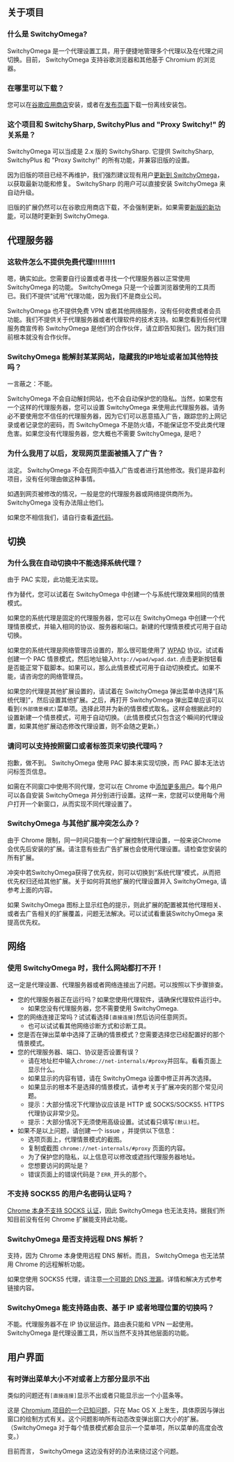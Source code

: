 关于项目
-------

### 什么是 SwitchyOmega?

SwitchyOmega 是一个代理设置工具，用于便捷地管理多个代理以及在代理之间切换。目前， SwitchyOmega 支持谷歌浏览器和其他基于 Chromium 的浏览器。

### 在哪里可以下载？

您可以在[谷歌应用商店](https://chrome.google.com/webstore/detail/padekgcemlokbadohgkifijomclgjgif)安装，或者在[发布页面](https://github.com/FelisCatus/SwitchyOmega/releases)下载一份离线安装包。

### 这个项目和 SwitchySharp, SwitchyPlus and "Proxy Switchy!" 的关系是？

SwitchyOmega 可以当成是 2.x 版的 SwitchySharp. 它提供 SwitchySharp, SwitchyPlus 和 "Proxy Switchy!" 的所有功能，并兼容旧版的设置。

因为旧版的项目已经不再维护，我们强烈建议现有用户[更新到 SwitchyOmega](https://github.com/FelisCatus/SwitchyOmega/wiki/SwitchyOmega-%E6%96%B0%E5%8A%9F%E8%83%BD#%E5%A6%82%E4%BD%95%E6%9B%B4%E6%96%B0)，以获取最新功能和修复。 SwitchySharp 的用户可以直接安装 SwitchyOmega 来自动升级。

旧版的扩展仍然可以在谷歌应用商店下载，不会强制更新。如果需要[新版的新功能](https://github.com/FelisCatus/SwitchyOmega/wiki/SwitchyOmega-%E6%96%B0%E5%8A%9F%E8%83%BD)，可以随时更新到 SwitchyOmega.

代理服务器
---------

### 这软件怎么不提供免费代理!!!!!!!!1

嗯，确实如此。您需要自行设置或者寻找一个代理服务器以正常使用 SwitchyOmega 的功能。 SwitchyOmega 只是一个设置浏览器使用的工具而已。我们不提供“试用”代理功能，因为我们不是商业公司。

SwitchyOmega 也不提供免费 VPN 或者其他网络服务，没有任何收费或者会员功能。我们不提供关于代理服务器或者代理软件的技术支持。如果您看到任何代理服务商宣传称 SwitchyOmega 是他们的合作伙伴，请立即告知我们。因为我们目前根本就没有合作伙伴。

### SwitchyOmega 能解封某某网站，隐藏我的IP地址或者加其他特技吗？

一言蔽之：不能。

SwitchyOmega 不会自动解封网站，也不会自动保护您的隐私。当然，如果您有一个这样的代理服务器，您可以设置 SwitchyOmega 来使用此代理服务器。请务必不要使用您不信任的代理服务器，因为它们可以恶意插入广告，跟踪您的上网记录或者记录您的密码，而 SwitchyOmega 不是防火墙，不能保证您不受此类代理危害。如果您没有代理服务器，您大概也不需要 SwitchyOmega, 是吧？

### 为什么我用了以后，发现网页里面被插入了广告？

淡定。 SwitchyOmega 不会在网页中插入广告或者进行其他修改。我们是非盈利项目，没有任何理由做这种事情。

如遇到网页被修改的情况，一般是您的代理服务器或网络提供商所为。 SwitchyOmega 没有办法阻止他们。

如果您不相信我们，请自行查看[源代码](https://github.com/FelisCatus/SwitchyOmega)。

切换
----

### 为什么我在自动切换中不能选择系统代理？

由于 PAC 实现，此功能无法实现。

作为替代，您可以试着在 SwitchyOmega 中创建一个与系统代理效果相同的情景模式。

如果您的系统代理是固定的代理服务器，您可以在 SwitchyOmega 中创建一个代理情景模式，并输入相同的协议、服务器和端口。新建的代理情景模式可用于自动切换。

如果您的系统代理是网络管理员设置的，那么很可能使用了 [WPAD](https://en.wikipedia.org/wiki/Web_Proxy_Auto-Discovery_Protocol) 协议。试试看创建一个 PAC 情景模式，然后地址输入`http://wpad/wpad.dat`. 点击更新按钮看是否能正常下载脚本。如果可以，那么此情景模式可用于自动切换模式。如果不能，请咨询您的网络管理员。

如果您的代理是其他扩展设置的，请试着在 SwitchyOmega 弹出菜单中选择“[系统代理]”，然后设置其他扩展。之后，再打开 SwitchyOmega 弹出菜单应该可以看到`(外部情景模式)`菜单项。选择此项并为新的情景模式取名。这样会根据此时的设置新建一个情景模式，可用于自动切换。（此情景模式只包含这个瞬间的代理设置，如果其他扩展动态修改代理设置，则不会随之更新。）

### 请问可以支持按照窗口或者标签页来切换代理吗？

抱歉，做不到。 SwitchyOmega 使用 PAC 脚本来实现切换，而 PAC 脚本无法访问标签页信息。

如需在不同窗口中使用不同代理，您可以在 Chrome 中[添加更多用户](https://support.google.com/chrome/answer/2364824?hl=zh-Hans)。每个用户可以各自安装 SwitchyOmega 并分别进行设置。这样一来，您就可以使用每个用户打开一个新窗口，从而实现不同代理设置了。

### SwitchyOmega 与其他扩展冲突怎么办？

由于 Chrome 限制，同一时间只能有一个扩展控制代理设置，一般来说Chrome会优先后安装的扩展。请注意有些去广告扩展也会使用代理设置。请检查您安装的所有扩展。

冲突中若SwitchyOmega获得了优先权，则可以切换到“系统代理”模式，从而把优先权归还给其他扩展。关于如何将其他扩展的代理设置并入 SwitchyOmega, 请参考上面的内容。

如果 SwitchyOmega 图标上显示红色的提示，则此扩展的配置被其他代理相关、或者去广告相关的扩展覆盖，问题无法解决。可以试试看重装SwitchyOmega 来提高优先权。

网络
----

### 使用 SwitchyOmega 时，我什么网站都打不开！

这一定是代理设置、代理服务器或者网络连接出了问题。可以按照以下步骤排查。

* 您的代理服务器正在运行吗？如果您使用代理软件，请确保代理软件运行中。
  - 如果您没有代理服务器，您不需要使用 SwitchyOmega.
* 您的网络连接正常吗？试试看选择`[直接连接]`然后访问任意网页。
  - 也可以试试看其他网络诊断方式和诊断工具。
* 您是否在弹出菜单中选择了正确的情景模式？您需要选择您已经配置好的那个情景模式。
* 您的代理服务器、端口、协议是否设置有误？
  - 请在地址栏中输入`chrome://net-internals/#proxy`并回车。看看页面上显示什么。
  - 如果显示的内容有错，请在 SwitchyOmega 设置中修正并再次选择。
  - 如果显示的根本不是选择的情景模式，请参考关于扩展冲突的那个常见问题。
  - 提示：大部分情况下代理协议应该是 HTTP 或 SOCKS/SOCKS5. HTTPS 代理协议非常少见。
  - 提示：大部分情况下无须使用高级设置。试试看只填写`(默认)`栏。
* 如果不是以上问题，请创建一个 issue ，并提供以下信息：
  - 选项页面上，代理情景模式的截图。
  - 复制或截图 `chrome://net-internals/#proxy` 页面的内容。
  - 为了保护您的隐私，以上信息可以修改或遮挡代理服务器地址。
  - 您想要访问的网址是？
  - 错误页面上的错误代码是？`ERR_`开头的那个。

### 不支持 SOCKS5 的用户名密码认证吗？

[Chrome 本身不支持 SOCKS 认证](https://code.google.com/p/chromium/issues/detail?id=256785)，因此 SwitchyOmega 也无法支持。据我们所知目前没有任何 Chrome 扩展能支持此功能。

### SwitchyOmega 是否支持远程 DNS 解析？

支持，因为 Chrome 本身使用远程 DNS 解析。而且， SwitchyOmega 也无法禁用 Chrome 的远程解析功能。

如果您使用 SOCKS5 代理，请注意[一个可能的 DNS 泄漏](https://github.com/FelisCatus/SwitchyOmega/wiki/DNS-and-SOCKS-proxy#%E4%B8%AD%E6%96%87)。详情和解决方式参考链接内容。

### SwitchyOmega 能支持路由表、基于 IP 或者地理位置的切换吗？

不能。代理服务器不在 IP 协议层运作。路由表只能和 VPN 一起使用。 SwitchyOmega 是代理设置工具，所以当然不支持其他层面的功能。

用户界面
-------

### 有时弹出菜单大小不对或者上方部分显示不出

类似的问题还有`[直接连接]`显示不出或者只能显示出一个小蓝条等。

这是 [Chromium 项目的一个已知问题](https://bugs.chromium.org/p/chromium/issues/detail?id=457887)，只在 Mac OS X 上发生，具体原因与弹出窗口的绘制方式有关。这个问题影响所有动态改变弹出窗口大小的扩展。（SwitchyOmega 对于每个情景模式都会显示一个菜单项，所以菜单的高度会改变。）

目前而言， SwitchyOmega 这边没有好的办法来绕过这个问题。